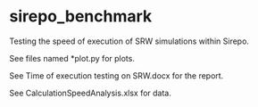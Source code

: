 # sirepo_benchmark
Testing the speed of execution of SRW simulations within Sirepo.

See files named *plot.py for plots.

See Time of execution testing on SRW.docx for the report.

See CalculationSpeedAnalysis.xlsx for data.
